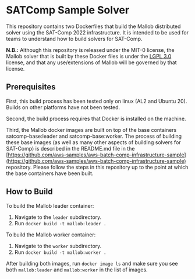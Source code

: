 # SATComp Sample Solver

This repository contains two Dockerfiles that build the Mallob distributed solver using the SAT-Comp 2022 infrastructure.  It is intended to be used for teams to understand how to build solvers for SAT-Comp.

**N.B.:** Although this repository is released under the MIT-0 license, the Mallob solver that is built by these Docker files is under the [LGPL 3.0](https://opensource.org/licenses/lgpl-3.0.html) license, and that any use/extensions of Mallob will be governed by that license.

## Prerequisites

First, this build process has been tested only on linux (AL2 and Ubuntu 20).  Builds on other platforms have not been tested.
 
Second, the build process requires that Docker is installed on the machine.  

Third, the Mallob docker images are built on top of the base containers satcomp-base:leader and satcomp-base:worker.
The process of building these base images (as well as many other aspects of building solvers for SAT-Comp) is described in the README.md file in the [https://github.com/aws-samples/aws-batch-comp-infrastructure-sample](https://github.com/aws-samples/aws-batch-comp-infrastructure-sample) repository. 
Please follow the steps in this repository up to the point at which the base containers have been built.  

## How to Build

To build the Mallob leader container: 

1. Navigate to the `leader` subdirectory.
2. Run `docker build -t mallob:leader .`

To build the Mallob worker container:

1. Navigate to the `worker` subdirectory.
2. Run `docker build -t mallob:worker .`

After building both images, run `docker image ls` and make sure you see both `mallob:leader` and `mallob:worker` in the list of images.
